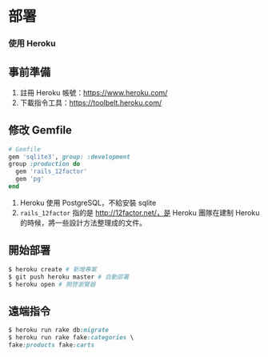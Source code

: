 # 部署 <!-- .slide: data-background="../img/5xruby_bg_title.png" -->
### 使用 Heroku


## 事前準備
1. 註冊 Heroku 帳號：https://www.heroku.com/
2. 下載指令工具：https://toolbelt.heroku.com/


## 修改 Gemfile

```ruby
# Gemfile
gem 'sqlite3', group: :development
group :production do
  gem 'rails_12factor'
  gem 'pg'
end
```

1. Heroku 使用 PostgreSQL，不給安裝 sqlite
2. `rails_12factor` 指的是 http://12factor.net/，是 Heroku 團隊在建制 Heroku 的時候，將一些設計方法整理成的文件。


## 開始部署

```bash
$ heroku create # 新增專案
$ git push heroku master # 自動部署
$ heroku open # 開啓瀏覽器
```


## 遠端指令
```ruby
$ heroku run rake db:migrate
$ heroku run rake fake:categories \
fake:products fake:carts
```